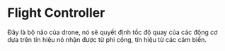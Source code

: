 # Flight Controller

Đây là bộ não của drone, nó sẽ quyết định tốc độ quay của các động cơ dựa trên tín hiệu nó nhận được từ phi công, tín hiệu từ các cảm biến.

